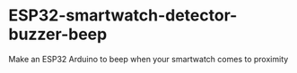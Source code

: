 # ESP32-smartwatch-detector-buzzer-beep
Make an ESP32 Arduino to beep when your smartwatch comes to proximity
